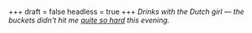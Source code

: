 
+++
draft = false
headless = true
+++
_Drinks with the Dutch girl &mdash; the buckets didn't hit me [quite so hard](/blog/one-two-three-bucket-floor) this evening._
